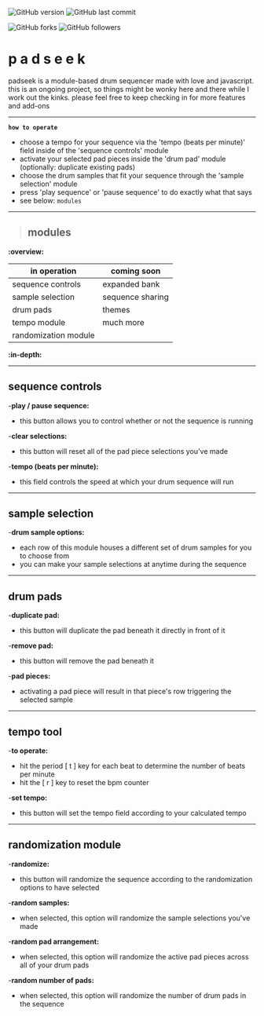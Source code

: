 
![GitHub version](https://img.shields.io/badge/version-alpha-red.svg) ![GitHub last commit](https://img.shields.io/github/last-commit/AaronChapman/padseek.svg)

![GitHub forks](https://img.shields.io/github/forks/AaronChapman/padseek.svg?style=social&label=Fork) ![GitHub followers](https://img.shields.io/github/followers/AaronChapman.svg?style=social&label=Follow)

# p a d s e e k

padseek is a module-based drum sequencer made with love and javascript. this is an ongoing project, so things might be wonky here and there while I work out the kinks. please feel free to keep checking in for more features and add-ons

---

**`how to operate`**

- choose a tempo for your sequence via the 'tempo (beats per minute)' field inside of the 'sequence controls' module
- activate your selected pad pieces inside the 'drum pad' module (optionally: duplicate existing pads)
- choose the drum samples that fit your sequence through the 'sample selection' module
- press 'play sequence' or 'pause sequence' to do exactly what that says
- see below: `modules`

---

>## modules

**:overview:**

| in operation | coming soon |
| ------------ | ------------ |
| sequence controls | expanded bank |
| sample selection | sequence sharing |
| drum pads | themes |
| tempo module | much more |
| randomization module |

**:in-depth:**

---
## sequence controls


-**play / pause sequence:**
- this button allows you to control whether or not the sequence is running

-**clear selections:**
- this button will reset all of the pad piece selections you've made

-**tempo (beats per minute):**
- this field controls the speed at which your drum sequence will run

---
## sample selection


-**drum sample options:**
- each row of this module houses a different set of drum samples for you to choose from
- you can make your sample selections at anytime during the sequence


---
## drum pads


-**duplicate pad:**
- this button will duplicate the pad beneath it directly in front of it

-**remove pad:**
- this button will remove the pad beneath it

-**pad pieces:**
- activating a pad piece will result in that piece's row triggering the selected sample


---
## tempo tool


-**to operate:**
- hit the period [ t ] key for each beat to determine the number of beats per minute
- hit the [ r ] key to reset the bpm counter

-**set tempo:**
- this button will set the tempo field according to your calculated tempo

---
## randomization module


-**randomize:**
- this button will randomize the sequence according to the randomization options to have selected

-**random samples:**
- when selected, this option will randomize the sample selections you've made

-**random pad arrangement:**
- when selected, this option will randomize the active pad pieces across all of your drum pads

-**random number of pads:**
- when selected, this option will randomize the number of drum pads in the sequence